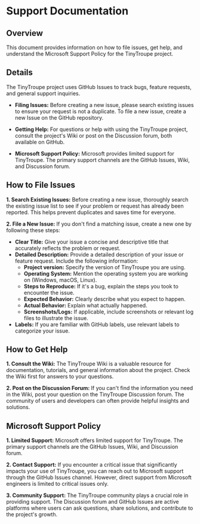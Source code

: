# Support Documentation

## Overview

This document provides information on how to file issues, get help, and understand the Microsoft Support Policy for the TinyTroupe project.

## Details

The TinyTroupe project uses GitHub Issues to track bugs, feature requests, and general support inquiries. 

* **Filing Issues:** Before creating a new issue, please search existing issues to ensure your request is not a duplicate.  To file a new issue, create a new Issue on the GitHub repository.

* **Getting Help:** For questions or help with using the TinyTroupe project, consult the project's Wiki or post on the Discussion forum, both available on GitHub.

* **Microsoft Support Policy:** Microsoft provides limited support for TinyTroupe. The primary support channels are the GitHub Issues, Wiki, and Discussion forum. 

## How to File Issues

**1. Search Existing Issues:** Before creating a new issue, thoroughly search the existing issue list to see if your problem or request has already been reported. This helps prevent duplicates and saves time for everyone.

**2. File a New Issue:** If you don't find a matching issue, create a new one by following these steps:
* **Clear Title:** Give your issue a concise and descriptive title that accurately reflects the problem or request.
* **Detailed Description:** Provide a detailed description of your issue or feature request. Include the following information:
    * **Project version:** Specify the version of TinyTroupe you are using.
    * **Operating System:** Mention the operating system you are working on (Windows, macOS, Linux).
    * **Steps to Reproduce:** If it's a bug, explain the steps you took to encounter the issue.
    * **Expected Behavior:** Clearly describe what you expect to happen.
    * **Actual Behavior:** Explain what actually happened.
    * **Screenshots/Logs:** If applicable, include screenshots or relevant log files to illustrate the issue.
* **Labels:** If you are familiar with GitHub labels, use relevant labels to categorize your issue.

## How to Get Help

**1. Consult the Wiki:** The TinyTroupe Wiki is a valuable resource for documentation, tutorials, and general information about the project. Check the Wiki first for answers to your questions.

**2. Post on the Discussion Forum:** If you can't find the information you need in the Wiki, post your question on the TinyTroupe Discussion forum. The community of users and developers can often provide helpful insights and solutions.

## Microsoft Support Policy

**1. Limited Support:** Microsoft offers limited support for TinyTroupe. The primary support channels are the GitHub Issues, Wiki, and Discussion forum.

**2. Contact Support:** If you encounter a critical issue that significantly impacts your use of TinyTroupe, you can reach out to Microsoft support through the GitHub Issues channel. However, direct support from Microsoft engineers is limited to critical issues only.

**3. Community Support:** The TinyTroupe community plays a crucial role in providing support. The Discussion forum and GitHub Issues are active platforms where users can ask questions, share solutions, and contribute to the project's growth.